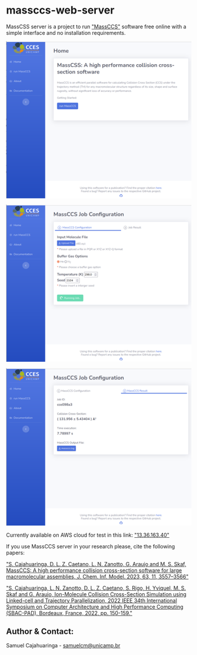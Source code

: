 # massccs-web-server

MassCSS server is a project to run ["MassCCS"](https://github.com/cces-cepid/massccs) software free online with a simple interface and no installation requirements.

<p align="center">
  <img src="imgs/home.png" width="600"/>
</p>

<p align="center">
  <img src="imgs/submit.png" width="600"/>
</p>

<p align="center">
  <img src="imgs/result.png" width="600"/>
</p>



Currently available on AWS cloud for test in this link: ["13.36.163.40"](13.36.163.40)

If you use MassCCS server in your research please, cite the following papers:

["S. Cajahuaringa, D. L. Z. Caetano, L. N. Zanotto, G. Araujo and M. S. Skaf, MassCCS: A high performance collision cross-section software for large macromolecular assemblies, J. Chem. Inf. Model. 2023, 63, 11, 3557–3566"](https://doi.org/10.1021/acs.jcim.3c00405)

["S. Cajahuaringa, L. N. Zanotto, D. L. Z. Caetano, S. Rigo, H. Yviquel, M. S. Skaf and G. Araujo, Ion-Molecule Collision Cross-Section Simulation using Linked-cell and Trajectory Parallelization, 2022 IEEE 34th International Symposium on Computer Architecture and High Performance Computing (SBAC-PAD), Bordeaux, France, 2022, pp. 150-159."](https://ieeexplore.ieee.org/abstract/document/9980906)


Author & Contact:
--------------
Samuel Cajahuaringa - samuelcm@unicamp.br

